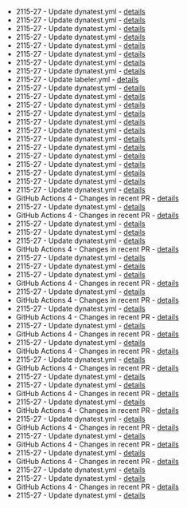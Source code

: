 - 2115-27 - Update dynatest.yml - [details](https://github.com/2115-27/hello-world-npm/pull/36/commits//7bebc31d8717f550a27cedd7d0a5363759cb81c6) 
- 2115-27 - Update dynatest.yml - [details](https://github.com/2115-27/hello-world-npm/pull/36/commits//c8b4aea65699d1d9c42e536ee23d8317611b50cf) 
- 2115-27 - Update dynatest.yml - [details](https://github.com/2115-27/hello-world-npm/pull/36/commits//953c6441d753fc022d90db446d4d0f7b97bd1777) 
- 2115-27 - Update dynatest.yml - [details](https://github.com/2115-27/hello-world-npm/pull/36/commits//dd3a794c87ffca427a6d35cfbec519f5391e3d28) 
- 2115-27 - Update dynatest.yml - [details](https://github.com/2115-27/hello-world-npm/pull/36/commits//5380967378675c46e48dc265c56d662d9d8db56d) 
- 2115-27 - Update dynatest.yml - [details](https://github.com/2115-27/hello-world-npm/pull/36/commits//210fdc90467e4e1be389343c4b2d31e3351a9b4a) 
- 2115-27 - Update dynatest.yml - [details](https://github.com/2115-27/hello-world-npm/pull/36/commits//13396f106d33b82018a5e88f8e5c2c97c629a80d) 
- 2115-27 - Update dynatest.yml - [details](https://github.com/2115-27/hello-world-npm/pull/36/commits//daf0fc02bea3b176519071d07d6348817a48ca2d) 
- 2115-27 - Update labeler.yml - [details](https://github.com/2115-27/hello-world-npm/pull/36/commits//ff8a0679f25e1e44fecf379b0c985ddb9b30f7c9) 
- 2115-27 - Update dynatest.yml - [details](https://github.com/2115-27/hello-world-npm/pull/36/commits//7ec25e0f628fe90cf880bc176cbeb7a28b304ebf) 
- 2115-27 - Update dynatest.yml - [details](https://github.com/2115-27/hello-world-npm/pull/36/commits//dfa00afb440a6d32396ae0a4e243ff6b62551968) 
- 2115-27 - Update dynatest.yml - [details](https://github.com/2115-27/hello-world-npm/pull/36/commits//b3d7d072e36b3ce9431cd23c10986d726464b810) 
- 2115-27 - Update dynatest.yml - [details](https://github.com/2115-27/hello-world-npm/pull/36/commits//1f44ae7c39082933fda3f71a40e7cc86d8a87063) 
- 2115-27 - Update dynatest.yml - [details](https://github.com/2115-27/hello-world-npm/pull/36/commits//d299c46e701df59d76e9c03c695d26d8692c1358) 
- 2115-27 - Update dynatest.yml - [details](https://github.com/2115-27/hello-world-npm/pull/36/commits//eb07834b703cabcc244f6af84adaf047ac63c37a) 
- 2115-27 - Update dynatest.yml - [details](https://github.com/2115-27/hello-world-npm/pull/36/commits//762548cc6f2244532a1fb6098bfe8acf859d4de8) 
- 2115-27 - Update dynatest.yml - [details](https://github.com/2115-27/hello-world-npm/pull/36/commits//557e718bfa3adac6eb9294913bd0d4e107afc408) 
- 2115-27 - Update dynatest.yml - [details](https://github.com/2115-27/hello-world-npm/pull/36/commits//8cea34ff9ca11e82ff68eadd184cf18f14c56f14) 
- 2115-27 - Update dynatest.yml - [details](https://github.com/2115-27/hello-world-npm/pull/36/commits//0a50f7a220ae0d96fd93bd013d127b5682bfb157) 
- 2115-27 - Update dynatest.yml - [details](https://github.com/2115-27/hello-world-npm/pull/36/commits//051a2759c89f149bce4002b0478e6a6d95269047) 
- 2115-27 - Update dynatest.yml - [details](https://github.com/2115-27/hello-world-npm/pull/36/commits//8c7993546cb051ec8381f85ce6fd2cf7930de55d) 
- 2115-27 - Update dynatest.yml - [details](https://github.com/2115-27/hello-world-npm/pull/36/commits//0fb31c4bf803b755af416fabaf71393d92f58f66) 
- GitHub Actions 4 - Changes in recent PR - [details](https://github.com/2115-27/hello-world-npm/pull/36/commits//f137a542a062216abcf3e74960f294923db3a302) 
- 2115-27 - Update dynatest.yml - [details](https://github.com/2115-27/hello-world-npm/pull/36/commits//c8d6482866d719b53e6e8caa5890724c19856bf5) 
- GitHub Actions 4 - Changes in recent PR - [details](https://github.com/2115-27/hello-world-npm/pull/36/commits//352f943d20a2e29881898f6969352919dcc1c2de) 
- 2115-27 - Update dynatest.yml - [details](https://github.com/2115-27/hello-world-npm/pull/36/commits//a54b70daf8e6ef80a71e019c03894b03c056c8d8) 
- 2115-27 - Update dynatest.yml - [details](https://github.com/2115-27/hello-world-npm/pull/36/commits//e0ad705c53179c353ce277b20983ba02f5d9857b) 
- 2115-27 - Update dynatest.yml - [details](https://github.com/2115-27/hello-world-npm/pull/36/commits//506839260f0748d1ad26341cf376235a0c184a5a) 
- GitHub Actions 4 - Changes in recent PR - [details](https://github.com/2115-27/hello-world-npm/pull/36/commits//646eeaf03ebefa80cd51fe70341bb3bb259b7d3c) 
- 2115-27 - Update dynatest.yml - [details](https://github.com/2115-27/hello-world-npm/pull/36/commits//5303d2876a26952637819c57164b3119fbe9aaf5) 
- 2115-27 - Update dynatest.yml - [details](https://github.com/2115-27/hello-world-npm/pull/36/commits//1e3498f939e8d4a052678412ef768dc559c2b1a4) 
- 2115-27 - Update dynatest.yml - [details](https://github.com/2115-27/hello-world-npm/pull/36/commits//df68a9f6e1d14b5a8ef7628d9bbfa5d97ac0419a) 
- GitHub Actions 4 - Changes in recent PR - [details](https://github.com/2115-27/hello-world-npm/pull/36/commits//9e8d2923c31759b205cef46b7e0a3d438743b3a9) 
- 2115-27 - Update dynatest.yml - [details](https://github.com/2115-27/hello-world-npm/pull/36/commits//74b407c21d80ccef6528b89bfbcb678693807ded) 
- GitHub Actions 4 - Changes in recent PR - [details](https://github.com/2115-27/hello-world-npm/pull/36/commits//a9c33b2f3dc9f4f6558c22eaf1c00f54ac4b8a3f) 
- 2115-27 - Update dynatest.yml - [details](https://github.com/2115-27/hello-world-npm/pull/36/commits//f387fec69ca5076566040cb8ff0b0340bcb8b833) 
- GitHub Actions 4 - Changes in recent PR - [details](https://github.com/2115-27/hello-world-npm/pull/36/commits//cc1248bcd217d433cf54fb594d9f779b1bb7d33c) 
- 2115-27 - Update dynatest.yml - [details](https://github.com/2115-27/hello-world-npm/pull/36/commits//a2b2143616630000e06af7d9049992deada89ccc) 
- GitHub Actions 4 - Changes in recent PR - [details](https://github.com/2115-27/hello-world-npm/pull/36/commits//93a829518294abd49f15a684e282a22ef533454e) 
- 2115-27 - Update dynatest.yml - [details](https://github.com/2115-27/hello-world-npm/pull/36/commits//f095f9a8a25ba187d89d54ccd17a8a24231150f6) 
- GitHub Actions 4 - Changes in recent PR - [details](https://github.com/2115-27/hello-world-npm/pull/36/commits//84997a2cb6d028f8fbabe3c1bf9780944972d9a6) 
- 2115-27 - Update dynatest.yml - [details](https://github.com/2115-27/hello-world-npm/pull/36/commits//eda96134ae087833a9e6a7e9758d1cd16a1c5a11) 
- GitHub Actions 4 - Changes in recent PR - [details](https://github.com/2115-27/hello-world-npm/pull/36/commits//2d00492b03ab13380f4d613128912eed49620b02) 
- 2115-27 - Update dynatest.yml - [details](https://github.com/2115-27/hello-world-npm/pull/36/commits//7bc48ac20a39ee6bec93ecf90e71d263095a656c) 
- 2115-27 - Update dynatest.yml - [details](https://github.com/2115-27/hello-world-npm/pull/36/commits//308e56e4ca9ff7544c835d5c8a15b25fe765090d) 
- GitHub Actions 4 - Changes in recent PR - [details](https://github.com/2115-27/hello-world-npm/pull/36/commits//ef723008d22db1da692ffdb5f090454fd8190cab) 
- 2115-27 - Update dynatest.yml - [details](https://github.com/2115-27/hello-world-npm/pull/36/commits//8de05bb280c6c2c683c40035d8fd6ec9e59540cf) 
- GitHub Actions 4 - Changes in recent PR - [details](https://github.com/2115-27/hello-world-npm/pull/36/commits//df712cd57756e65379dea783ab15baf50598af37) 
- 2115-27 - Update dynatest.yml - [details](https://github.com/2115-27/hello-world-npm/pull/36/commits//2e0b20ca09a7ecf62dc658044f9918ab7d6def2f) 
- GitHub Actions 4 - Changes in recent PR - [details](https://github.com/2115-27/hello-world-npm/pull/36/commits//88d4bbef2e593082716ffd8dc64eb9df36477606) 
- 2115-27 - Update dynatest.yml - [details](https://github.com/2115-27/hello-world-npm/pull/36/commits//dcaf806aa39e1166fa73c91802117cc2af3528c7) 
- GitHub Actions 4 - Changes in recent PR - [details](https://github.com/2115-27/hello-world-npm/pull/36/commits//eecfa11950a87b9f3ca7a5eab82accc5f20cd58a) 
- 2115-27 - Update dynatest.yml - [details](https://github.com/2115-27/hello-world-npm/pull/36/commits//706e38153e0cc3ee1490d6eb062ddb5daa00c02a) 
- GitHub Actions 4 - Changes in recent PR - [details](https://github.com/2115-27/hello-world-npm/pull/36/commits//e76ff6e323db132b5ead42470ab88ab954ca514f) 
- 2115-27 - Update dynatest.yml - [details](https://github.com/2115-27/hello-world-npm/pull/36/commits//ea5af28d02ea53faac1ca7383aa90e98f6536d35) 
- 2115-27 - Update dynatest.yml - [details](https://github.com/2115-27/hello-world-npm/pull/36/commits//15470bf5c0bb077b572ba3dcdd7cc4b6f30813de) 
- GitHub Actions 4 - Changes in recent PR - [details](https://github.com/2115-27/hello-world-npm/pull/36/commits//6e00cc9b399d0f47f99120959616935fd6fd1973) 
- 2115-27 - Update dynatest.yml - [details](https://github.com/2115-27/hello-world-npm/pull/36/commits//a20e4b273545ab8e732d888ea6bbfaf7a42fc694) 
